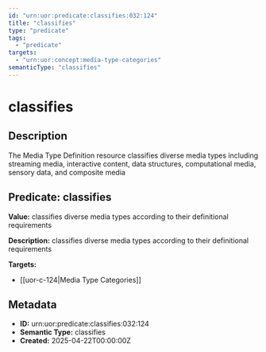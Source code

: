 ```yaml
---
id: "urn:uor:predicate:classifies:032:124"
title: "classifies"
type: "predicate"
tags:
  - "predicate"
targets:
  - "urn:uor:concept:media-type-categories"
semanticType: "classifies"
---
```


# classifies

## Description

The Media Type Definition resource classifies diverse media types including streaming media, interactive content, data structures, computational media, sensory data, and composite media

## Predicate: classifies

**Value:** classifies diverse media types according to their definitional requirements

**Description:** classifies diverse media types according to their definitional requirements

**Targets:**

- [[uor-c-124|Media Type Categories]]

## Metadata

- **ID:** urn:uor:predicate:classifies:032:124
- **Semantic Type:** classifies
- **Created:** 2025-04-22T00:00:00Z
